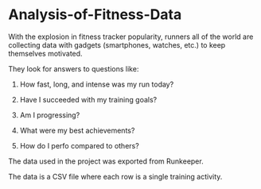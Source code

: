 # Analysis-of-Fitness-Data
With the explosion in fitness tracker popularity, runners all of the world are collecting data with gadgets (smartphones, watches, etc.) to keep themselves motivated. 

They look for answers to questions like:

1. How fast, long, and intense was my run today?

2. Have I succeeded with my training goals?

3. Am I progressing?

4. What were my best achievements?

5. How do I perfo compared to others?

The data used in the project was exported from Runkeeper. 

The data is a CSV file where each row is a single training activity. 
